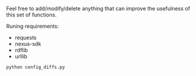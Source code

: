 Feel free to add/modify/delete anything that can improve the usefulness of this set of functions.

Runing requirements:
- requests
- nexus-sdk
- rdflib
- urllib

```
python config_diffs.py
```
